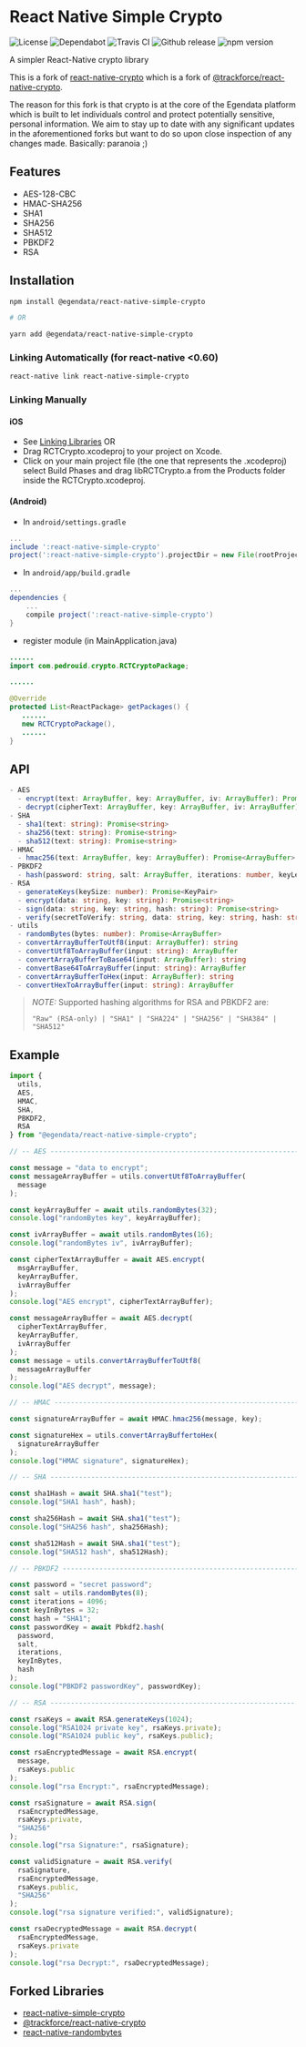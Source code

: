 # React Native Simple Crypto

![License](https://flat.badgen.net/github/license/egendata/react-native-simple-crypto)
![Dependabot](https://flat.badgen.net/dependabot/egendata/react-native-simple-crypto?icon=dependabot)
![Travis CI](https://flat.badgen.net/travis/egendata/react-native-simple-crypto?icon=travis)
![Github release](https://flat.badgen.net/github/release/egendata/react-native-simple-crypto?icon=github)
![npm version](https://flat.badgen.net/npm/v/@egendata/react-native-simple-crypto?icon=npm)

A simpler React-Native crypto library

This is a fork of [react-native-crypto](https://github.com/pedrouid/react-native-simple-crypto)
which is a fork of [@trackforce/react-native-crypto](https://github.com/trackforce/react-native-crypto).

The reason for this fork is that crypto is at the core of the Egendata
platform which is built to let individuals control and protect potentially
sensitive, personal information. We aim to stay up to date with any
significant updates in the aforementioned forks but want to do so upon
close inspection of any changes made. Basically: paranoia ;)

## Features

- AES-128-CBC
- HMAC-SHA256
- SHA1
- SHA256
- SHA512
- PBKDF2
- RSA

## Installation

```bash
npm install @egendata/react-native-simple-crypto

# OR

yarn add @egendata/react-native-simple-crypto
```

### Linking Automatically (for react-native <0.60)

```bash
react-native link react-native-simple-crypto
```

### Linking Manually

#### iOS

- See [Linking Libraries](http://facebook.github.io/react-native/docs/linking-libraries-ios.html)
  OR
- Drag RCTCrypto.xcodeproj to your project on Xcode.
- Click on your main project file (the one that represents the .xcodeproj) select Build Phases and drag libRCTCrypto.a from the Products folder inside the RCTCrypto.xcodeproj.

#### (Android)

- In `android/settings.gradle`

```gradle
...
include ':react-native-simple-crypto'
project(':react-native-simple-crypto').projectDir = new File(rootProject.projectDir, '../node_modules/react-native-simple-crypto/android')
```

- In `android/app/build.gradle`

```gradle
...
dependencies {
    ...
    compile project(':react-native-simple-crypto')
}
```

- register module (in MainApplication.java)

```java
......
import com.pedrouid.crypto.RCTCryptoPackage;

......

@Override
protected List<ReactPackage> getPackages() {
   ......
   new RCTCryptoPackage(),
   ......
}
```

## API

```typescript
- AES
  - encrypt(text: ArrayBuffer, key: ArrayBuffer, iv: ArrayBuffer): Promise<ArrayBuffer>
  - decrypt(cipherText: ArrayBuffer, key: ArrayBuffer, iv: ArrayBuffer): Promise<ArrayBuffer>
- SHA
  - sha1(text: string): Promise<string>
  - sha256(text: string): Promise<string>
  - sha512(text: string): Promise<string>
- HMAC
  - hmac256(text: ArrayBuffer, key: ArrayBuffer): Promise<ArrayBuffer>
- PBKDF2
  - hash(password: string, salt: ArrayBuffer, iterations: number, keyLength: number, hash: string): Promise<ArrayBuffer>
- RSA
  - generateKeys(keySize: number): Promise<KeyPair>
  - encrypt(data: string, key: string): Promise<string>
  - sign(data: string, key: string, hash: string): Promise<string>
  - verify(secretToVerify: string, data: string, key: string, hash: string): Promise<boolean>
- utils
  - randomBytes(bytes: number): Promise<ArrayBuffer>
  - convertArrayBufferToUtf8(input: ArrayBuffer): string
  - convertUtf8ToArrayBuffer(input: string): ArrayBuffer
  - convertArrayBufferToBase64(input: ArrayBuffer): string
  - convertBase64ToArrayBuffer(input: string): ArrayBuffer
  - convertArrayBufferToHex(input: ArrayBuffer): string
  - convertHexToArrayBuffer(input: string): ArrayBuffer
```

> _NOTE:_ Supported hashing algorithms for RSA and PBKDF2 are:
>
> `"Raw" (RSA-only) | "SHA1" | "SHA224" | "SHA256" | "SHA384" | "SHA512"`

## Example

```javascript
import {
  utils,
  AES,
  HMAC,
  SHA,
  PBKDF2,
  RSA
} from "@egendata/react-native-simple-crypto";

// -- AES ------------------------------------------------------------- //

const message = "data to encrypt";
const messageArrayBuffer = utils.convertUtf8ToArrayBuffer(
  message
);

const keyArrayBuffer = await utils.randomBytes(32);
console.log("randomBytes key", keyArrayBuffer);

const ivArrayBuffer = await utils.randomBytes(16);
console.log("randomBytes iv", ivArrayBuffer);

const cipherTextArrayBuffer = await AES.encrypt(
  msgArrayBuffer,
  keyArrayBuffer,
  ivArrayBuffer
);
console.log("AES encrypt", cipherTextArrayBuffer);

const messageArrayBuffer = await AES.decrypt(
  cipherTextArrayBuffer,
  keyArrayBuffer,
  ivArrayBuffer
);
const message = utils.convertArrayBufferToUtf8(
  messageArrayBuffer
);
console.log("AES decrypt", message);

// -- HMAC ------------------------------------------------------------ //

const signatureArrayBuffer = await HMAC.hmac256(message, key);

const signatureHex = utils.convertArrayBuffertoHex(
  signatureArrayBuffer
);
console.log("HMAC signature", signatureHex);

// -- SHA ------------------------------------------------------------- //

const sha1Hash = await SHA.sha1("test");
console.log("SHA1 hash", hash);

const sha256Hash = await SHA.sha1("test");
console.log("SHA256 hash", sha256Hash);

const sha512Hash = await SHA.sha1("test");
console.log("SHA512 hash", sha512Hash);

// -- PBKDF2 ---------------------------------------------------------- //

const password = "secret password";
const salt = utils.randomBytes(8);
const iterations = 4096;
const keyInBytes = 32;
const hash = "SHA1";
const passwordKey = await Pbkdf2.hash(
  password,
  salt,
  iterations,
  keyInBytes,
  hash
);
console.log("PBKDF2 passwordKey", passwordKey);

// -- RSA ------------------------------------------------------------ //

const rsaKeys = await RSA.generateKeys(1024);
console.log("RSA1024 private key", rsaKeys.private);
console.log("RSA1024 public key", rsaKeys.public);

const rsaEncryptedMessage = await RSA.encrypt(
  message,
  rsaKeys.public
);
console.log("rsa Encrypt:", rsaEncryptedMessage);

const rsaSignature = await RSA.sign(
  rsaEncryptedMessage,
  rsaKeys.private,
  "SHA256"
);
console.log("rsa Signature:", rsaSignature);

const validSignature = await RSA.verify(
  rsaSignature,
  rsaEncryptedMessage,
  rsaKeys.public,
  "SHA256"
);
console.log("rsa signature verified:", validSignature);

const rsaDecryptedMessage = await RSA.decrypt(
  rsaEncryptedMessage,
  rsaKeys.private
);
console.log("rsa Decrypt:", rsaDecryptedMessage);
```

## Forked Libraries

- [react-native-simple-crypto](https://github.com/pedrouid/react-native-simple-crypto)
- [@trackforce/react-native-crypto](https://github.com/trackforce/react-native-crypto)
- [react-native-randombytes](https://github.com/mvayngrib/react-native-randombytes)
